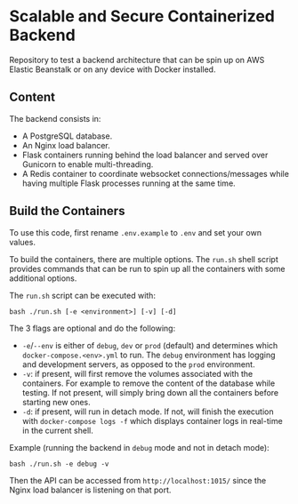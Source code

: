 # Scalable and Secure Containerized Backend

Repository to test a backend architecture that can be spin up on AWS Elastic Beanstalk or on any device with Docker installed.

## Content

The backend consists in:

- A PostgreSQL database.
- An Nginx load balancer.
- Flask containers running behind the load balancer and served over Gunicorn to enable multi-threading.
- A Redis container to coordinate websocket connections/messages while having multiple Flask processes running at the same time.

## Build the Containers

To use this code, first rename `.env.example` to `.env` and set your own values.

To build the containers, there are multiple options. The `run.sh` shell script provides commands that can be run to spin up all the containers with some additional options.

The `run.sh` script can be executed with:

```
bash ./run.sh [-e <environment>] [-v] [-d]
```

The 3 flags are optional and do the following:

- `-e`/`--env` is either of `debug`, `dev` or `prod` (default) and determines which `docker-compose.<env>.yml` to run. The `debug` environment has logging and development servers, as opposed to the `prod` environment.
- `-v`: if present, will first remove the volumes associated with the containers. For example to remove the content of the database while testing. If not present, will simply bring down all the containers before starting new ones.
- `-d`: if present, will run in detach mode. If not, will finish the execution with `docker-compose logs -f` which displays container logs in real-time in the current shell.

Example (running the backend in `debug` mode and not in detach mode):

```
bash ./run.sh -e debug -v
```

Then the API can be accessed from `http://localhost:1015/` since the Nginx load balancer is listening on that port.
